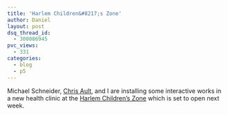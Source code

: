 ```yaml
---
title: 'Harlem Children&#8217;s Zone'
author: Daniel
layout: post
dsq_thread_id:
  - 300086945
pvc_views:
  - 331
categories:
  - blog
  - p5
---
```

<p><script type="text/javascript" src="http://www.flickr.com/badge_code_v2.gne?count=6&#038;display=random&#038;size=s&#038;layout=h&#038;source=user_set&#038;user=71462827%40N00&#038;set= 72057594118668757&#038;context=in%2Fset-1609469%2F"></script></p>
<p>Michael Schneider, <a href="http://www.talespin.com/">Chris Ault</a>, and I are installing some interactive works in a new health clinic at the <a href="http://www.hcz.org/">Harlem Children&#8217;s Zone</a> which is set to open next week.</p>
